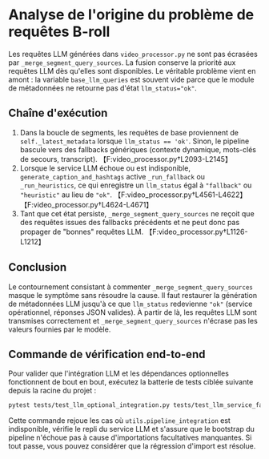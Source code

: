 # Analyse de l'origine du problème de requêtes B-roll

Les requêtes LLM générées dans `video_processor.py` ne sont pas écrasées par `_merge_segment_query_sources`. La fusion conserve la priorité aux requêtes LLM dès qu'elles sont disponibles. Le véritable problème vient en amont : la variable `base_llm_queries` est souvent vide parce que le module de métadonnées ne retourne pas d'état `llm_status="ok"`.

## Chaîne d'exécution
1. Dans la boucle de segments, les requêtes de base proviennent de `self._latest_metadata` lorsque `llm_status == 'ok'`. Sinon, le pipeline bascule vers des fallbacks génériques (contexte dynamique, mots-clés de secours, transcript). 【F:video_processor.py†L2093-L2145】
2. Lorsque le service LLM échoue ou est indisponible, `generate_caption_and_hashtags` active `_run_fallback` ou `_run_heuristics`, ce qui enregistre un `llm_status` égal à `"fallback"` ou `"heuristic"` au lieu de `"ok"`. 【F:video_processor.py†L4561-L4622】【F:video_processor.py†L4624-L4671】
3. Tant que cet état persiste, `_merge_segment_query_sources` ne reçoit que des requêtes issues des fallbacks précédents et ne peut donc pas propager de "bonnes" requêtes LLM. 【F:video_processor.py†L1126-L1212】

## Conclusion
Le contournement consistant à commenter `_merge_segment_query_sources` masque le symptôme sans résoudre la cause. Il faut restaurer la génération de métadonnées LLM jusqu'à ce que `llm_status` redevienne `"ok"` (service opérationnel, réponses JSON valides). À partir de là, les requêtes LLM sont transmises correctement et `_merge_segment_query_sources` n'écrase pas les valeurs fournies par le modèle.

## Commande de vérification end-to-end
Pour valider que l'intégration LLM et les dépendances optionnelles fonctionnent de bout en bout, exécutez la batterie de tests ciblée suivante depuis la racine du projet :

```bash
pytest tests/test_llm_optional_integration.py tests/test_llm_service_fallback.py tests/test_run_pipeline_env.py
```

Cette commande rejoue les cas où `utils.pipeline_integration` est indisponible, vérifie le repli du service LLM et s'assure que le bootstrap du pipeline n'échoue pas à cause d'importations facultatives manquantes. Si tout passe, vous pouvez considérer que la régression d'import est résolue.
